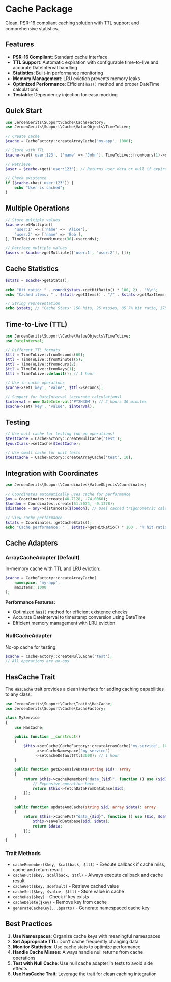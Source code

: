 # Cache Package

Clean, PSR-16 compliant caching solution with TTL support and comprehensive statistics.

## Features

- **PSR-16 Compliant**: Standard cache interface
- **TTL Support**: Automatic expiration with configurable time-to-live and accurate DateInterval handling
- **Statistics**: Built-in performance monitoring
- **Memory Management**: LRU eviction prevents memory leaks
- **Optimized Performance**: Efficient `has()` method and proper DateTime calculations
- **Testable**: Dependency injection for easy mocking

## Quick Start

```php
use JeroenGerits\Support\Cache\CacheFactory;
use JeroenGerits\Support\Cache\ValueObjects\TimeToLive;

// Create cache
$cache = CacheFactory::createArrayCache('my-app', 1000);

// Store with TTL
$cache->set('user:123', ['name' => 'John'], TimeToLive::fromHours(1)->seconds);

// Retrieve
$user = $cache->get('user:123'); // Returns user data or null if expired

// Check existence
if ($cache->has('user:123')) {
    echo "User is cached";
}
```

## Multiple Operations

```php
// Store multiple values
$cache->setMultiple([
    'user:1' => ['name' => 'Alice'],
    'user:2' => ['name' => 'Bob'],
], TimeToLive::fromMinutes(30)->seconds);

// Retrieve multiple values
$users = $cache->getMultiple(['user:1', 'user:2'], []);
```

## Cache Statistics

```php
$stats = $cache->getStats();

echo "Hit ratio: " . round($stats->getHitRatio() * 100, 2) . "%\n";
echo "Cached items: " . $stats->getItems() . "/" . $stats->getMaxItems() . "\n";

// String representation
echo $stats; // "Cache Stats: 150 hits, 25 misses, 85.7% hit ratio, 175/1000 items (17.5% utilization)"
```

## Time-to-Live (TTL)

```php
use JeroenGerits\Support\Cache\ValueObjects\TimeToLive;
use DateInterval;

// Different TTL formats
$ttl = TimeToLive::fromSeconds(60);
$ttl = TimeToLive::fromMinutes(5);
$ttl = TimeToLive::fromHours(2);
$ttl = TimeToLive::fromDays(1);
$ttl = TimeToLive::default(); // 1 hour

// Use in cache operations
$cache->set('key', 'value', $ttl->seconds);

// Support for DateInterval (accurate calculations)
$interval = new DateInterval('PT2H30M'); // 2 hours 30 minutes
$cache->set('key', 'value', $interval);
```

## Testing

```php
// Use null cache for testing (no-op operations)
$testCache = CacheFactory::createNullCache('test');
$yourClass->setCache($testCache);

// Use small cache for unit tests
$testCache = CacheFactory::createArrayCache('test', 10);
```

## Integration with Coordinates

```php
use JeroenGerits\Support\Coordinates\ValueObjects\Coordinates;

// Coordinates automatically uses cache for performance
$ny = Coordinates::create(40.7128, -74.0060);
$london = Coordinates::create(51.5074, -0.1278);
$distance = $ny->distanceTo($london); // Uses cached trigonometric calculations

// View cache performance
$stats = Coordinates::getCacheStats();
echo "Cache performance: " . $stats->getHitRatio() * 100 . "% hit ratio";
```

## Cache Adapters

### ArrayCacheAdapter (Default)

In-memory cache with TTL and LRU eviction:

```php
$cache = CacheFactory::createArrayCache(
    namespace: 'my-app',
    maxItems: 1000
);
```

**Performance Features:**

- Optimized `has()` method for efficient existence checks
- Accurate DateInterval to timestamp conversion using DateTime
- Efficient memory management with LRU eviction

### NullCacheAdapter

No-op cache for testing:

```php
$cache = CacheFactory::createNullCache('test');
// All operations are no-ops
```

## HasCache Trait

The `HasCache` trait provides a clean interface for adding caching capabilities to any class:

```php
use JeroenGerits\Support\Cache\Traits\HasCache;
use JeroenGerits\Support\Cache\CacheFactory;

class MyService
{
    use HasCache;

    public function __construct()
    {
        $this->setCache(CacheFactory::createArrayCache('my-service', 1000))
             ->setCacheNamespace('my-service')
             ->setCacheDefaultTtl(3600); // 1 hour
    }

    public function getExpensiveData(string $id): array
    {
        return $this->cacheRemember("data_{$id}", function () use ($id) {
            // Expensive operation here
            return $this->fetchDataFromDatabase($id);
        });
    }

    public function updateAndCache(string $id, array $data): array
    {
        return $this->cachePut("data_{$id}", function () use ($id, $data) {
            $this->saveToDatabase($id, $data);
            return $data;
        });
    }
}
```

### Trait Methods

- `cacheRemember($key, $callback, $ttl)` - Execute callback if cache miss, cache and return result
- `cachePut($key, $callback, $ttl)` - Always execute callback and cache result
- `cacheGet($key, $default)` - Retrieve cached value
- `cacheSet($key, $value, $ttl)` - Store value in cache
- `cacheHas($key)` - Check if key exists
- `cacheDelete($key)` - Remove key from cache
- `generateCacheKey(...$parts)` - Generate namespaced cache key

## Best Practices

1. **Use Namespaces**: Organize cache keys with meaningful namespaces
2. **Set Appropriate TTL**: Don't cache frequently changing data
3. **Monitor Statistics**: Use cache stats to optimize performance
4. **Handle Cache Misses**: Always handle null returns from cache operations
5. **Test with Null Cache**: Use null cache adapter in tests to avoid side effects
6. **Use HasCache Trait**: Leverage the trait for clean caching integration
